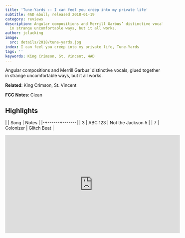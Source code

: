```yaml
---
title: 'Tune-Yards :: I can feel you creep into my private life'
subtitle: 4AD &bull; released 2018-01-19
category: reviews
description: Angular compositions and Merrill Garbus’ distinctive vocals, glued together
  in strange uncomfortable ways, but it all works.
author: jclacking
image:
  src: details/2018/tune-yards.jpg
index: I can feel you creep into my private life, Tune-Yards
tags: ''
keywords: King Crimson, St. Vincent, 4AD
---
```

Angular compositions and Merrill Garbus’ distinctive vocals, glued together in strange uncomfortable ways, but it all works.<!--more-->

**Related**: King Crimson, St. Vincent

**FCC Notes**: Clean

## Highlights

| | Song | Notes |
|-+------+-------|
| 3 | ABC 123 | Not the Jackson 5 |
| 7 | Colonizer | Glitch Beat |

<div class="tlo-detail-video"><iframe width="560" height="315" src="https://www.youtube.com/embed/3-7je-jsuC4" frameborder="0" allow="autoplay; encrypted-media" allowfullscreen></iframe></div>

